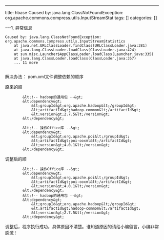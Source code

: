
--- 
title:  hbase Caused by: java.lang.ClassNotFoundException: org.apache.commons.compress.utils.InputStreamStat 
tags: []
categories: [] 

---1. 异常信息
```
Caused by: java.lang.ClassNotFoundException: org.apache.commons.compress.utils.InputStreamStatistics
	at java.net.URLClassLoader.findClass(URLClassLoader.java:381)
	at java.lang.ClassLoader.loadClass(ClassLoader.java:424)
	at sun.misc.Launcher$AppClassLoader.loadClass(Launcher.java:335)
	at java.lang.ClassLoader.loadClass(ClassLoader.java:357)
	... 11 more


```

解决办法： pom.xml文件调整依赖的顺序

原来的顺

```
        &lt;!-- hadoop的通用包 --&gt;
        &lt;dependency&gt;
            &lt;groupId&gt;org.apache.hadoop&lt;/groupId&gt;
            &lt;artifactId&gt;hadoop-common&lt;/artifactId&gt;
            &lt;version&gt;2.7.5&lt;/version&gt;
        &lt;/dependency&gt;

        &lt;!-- 操作Office库 --&gt;
        &lt;dependency&gt;
            &lt;groupId&gt;org.apache.poi&lt;/groupId&gt;
            &lt;artifactId&gt;poi-ooxml&lt;/artifactId&gt;
            &lt;version&gt;4.0.1&lt;/version&gt;
        &lt;/dependency&gt;

```

调整后的顺

```
        &lt;!-- 操作Office库 --&gt;
        &lt;dependency&gt;
            &lt;groupId&gt;org.apache.poi&lt;/groupId&gt;
            &lt;artifactId&gt;poi-ooxml&lt;/artifactId&gt;
            &lt;version&gt;4.0.1&lt;/version&gt;
        &lt;/dependency&gt;
        &lt;!-- hadoop的通用包 --&gt;
        &lt;dependency&gt;
            &lt;groupId&gt;org.apache.hadoop&lt;/groupId&gt;
            &lt;artifactId&gt;hadoop-common&lt;/artifactId&gt;
            &lt;version&gt;2.7.5&lt;/version&gt;
        &lt;/dependency&gt;

```

调整后，程序执行成功，具体原因不清楚。谁知道原因的请给小编留言，小编非常感激！

